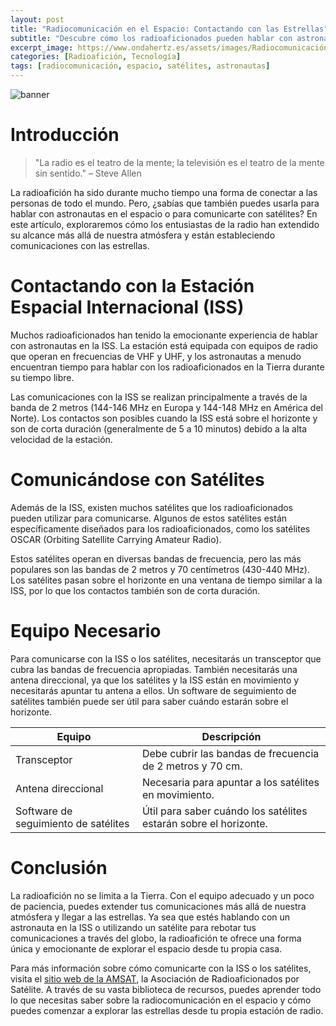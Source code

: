 ```yaml
---
layout: post
title: "Radiocomunicación en el Espacio: Contactando con las Estrellas"
subtitle: "Descubre cómo los radioaficionados pueden hablar con astronautas y comunicarse con satélites"
excerpt_image: https://www.ondahertz.es/assets/images/Radiocomunicación_en_el_espacio.png
categories: [Radioafición, Tecnología]
tags: [radiocomunicación, espacio, satélites, astronautas]
---
```


![banner](https://www.ondahertz.es/assets/images/Radiocomunicación_en_el_espacio.png "Imagen que ilustra la radiocomunicación en el espacio, mostrando un radioaficionado en su estación de radio contactando a astronautas y satélites, con equipos de comunicación y un mapa estelar de fondo.")

# Introducción

> "La radio es el teatro de la mente; la televisión es el teatro de la mente sin sentido." – Steve Allen

La radioafición ha sido durante mucho tiempo una forma de conectar a las personas de todo el mundo. Pero, ¿sabías que también puedes usarla para hablar con astronautas en el espacio o para comunicarte con satélites? En este artículo, exploraremos cómo los entusiastas de la radio han extendido su alcance más allá de nuestra atmósfera y están estableciendo comunicaciones con las estrellas.

# Contactando con la Estación Espacial Internacional (ISS)

Muchos radioaficionados han tenido la emocionante experiencia de hablar con astronautas en la ISS. La estación está equipada con equipos de radio que operan en frecuencias de VHF y UHF, y los astronautas a menudo encuentran tiempo para hablar con los radioaficionados en la Tierra durante su tiempo libre.

Las comunicaciones con la ISS se realizan principalmente a través de la banda de 2 metros (144-146 MHz en Europa y 144-148 MHz en América del Norte). Los contactos son posibles cuando la ISS está sobre el horizonte y son de corta duración (generalmente de 5 a 10 minutos) debido a la alta velocidad de la estación.

# Comunicándose con Satélites

Además de la ISS, existen muchos satélites que los radioaficionados pueden utilizar para comunicarse. Algunos de estos satélites están específicamente diseñados para los radioaficionados, como los satélites OSCAR (Orbiting Satellite Carrying Amateur Radio).

Estos satélites operan en diversas bandas de frecuencia, pero las más populares son las bandas de 2 metros y 70 centímetros (430-440 MHz). Los satélites pasan sobre el horizonte en una ventana de tiempo similar a la ISS, por lo que los contactos también son de corta duración.

# Equipo Necesario

Para comunicarse con la ISS o los satélites, necesitarás un transceptor que cubra las bandas de frecuencia apropiadas. También necesitarás una antena direccional, ya que los satélites y la ISS están en movimiento y necesitarás apuntar tu antena a ellos. Un software de seguimiento de satélites también puede ser útil para saber cuándo estarán sobre el horizonte.

| Equipo | Descripción |
|---|---|
| Transceptor | Debe cubrir las bandas de frecuencia de 2 metros y 70 cm. |
| Antena direccional | Necesaria para apuntar a los satélites en movimiento. |
| Software de seguimiento de satélites | Útil para saber cuándo los satélites estarán sobre el horizonte. |

# Conclusión

La radioafición no se limita a la Tierra. Con el equipo adecuado y un poco de paciencia, puedes extender tus comunicaciones más allá de nuestra atmósfera y llegar a las estrellas. Ya sea que estés hablando con un astronauta en la ISS o utilizando un satélite para rebotar tus comunicaciones a través del globo, la radioafición te ofrece una forma única y emocionante de explorar el espacio desde tu propia casa.

Para más información sobre cómo comunicarte con la ISS o los satélites, visita el [sitio web de la AMSAT](https://www.amsat.org/), la Asociación de Radioaficionados por Satélite. A través de su vasta biblioteca de recursos, puedes aprender todo lo que necesitas saber sobre la radiocomunicación en el espacio y cómo puedes comenzar a explorar las estrellas desde tu propia estación de radio.